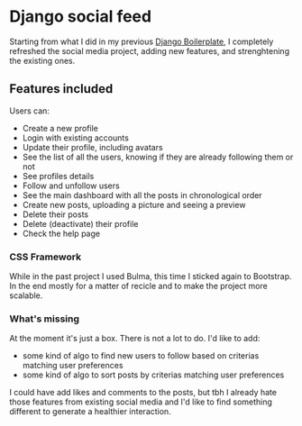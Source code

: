 # Django social feed
Starting from what I did in my previous [Django Boilerplate](https://github.com/carloocchiena/django_boilerplate), I completely refreshed the social media project, adding new features, and strenghtening the existing ones.

## Features included
Users can:
- Create a new profile
- Login with existing accounts
- Update their profile, including avatars
- See the list of all the users, knowing if they are already following them or not
- See profiles details
- Follow and unfollow users
- See the main dashboard with all the posts in chronological order
- Create new posts, uploading a picture and seeing a preview
- Delete their posts
- Delete (deactivate) their profile
- Check the help page

### CSS Framework
While in the past project I used Bulma, this time I sticked again to Bootstrap.<br>
In the end mostly for a matter of recicle and to make the project more scalable.

### What's missing
At the moment it's just a box. There is not a lot to do.
I'd like to add:
- some kind of algo to find new users to follow based on criterias matching user preferences
- some kind of algo to sort posts by criterias matching user preferences

I could have add likes and comments to the posts, but tbh I already hate those features from existing social media and I'd like to find something different to generate a healthier interaction.
